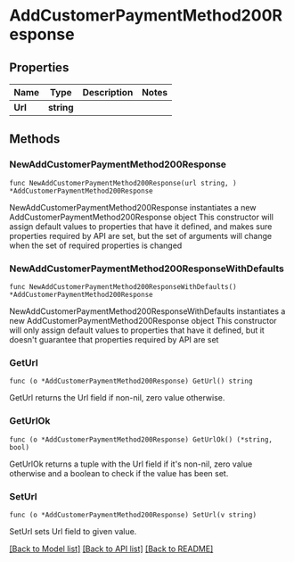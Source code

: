 # AddCustomerPaymentMethod200Response

## Properties

Name | Type | Description | Notes
------------ | ------------- | ------------- | -------------
**Url** | **string** |  | 

## Methods

### NewAddCustomerPaymentMethod200Response

`func NewAddCustomerPaymentMethod200Response(url string, ) *AddCustomerPaymentMethod200Response`

NewAddCustomerPaymentMethod200Response instantiates a new AddCustomerPaymentMethod200Response object
This constructor will assign default values to properties that have it defined,
and makes sure properties required by API are set, but the set of arguments
will change when the set of required properties is changed

### NewAddCustomerPaymentMethod200ResponseWithDefaults

`func NewAddCustomerPaymentMethod200ResponseWithDefaults() *AddCustomerPaymentMethod200Response`

NewAddCustomerPaymentMethod200ResponseWithDefaults instantiates a new AddCustomerPaymentMethod200Response object
This constructor will only assign default values to properties that have it defined,
but it doesn't guarantee that properties required by API are set

### GetUrl

`func (o *AddCustomerPaymentMethod200Response) GetUrl() string`

GetUrl returns the Url field if non-nil, zero value otherwise.

### GetUrlOk

`func (o *AddCustomerPaymentMethod200Response) GetUrlOk() (*string, bool)`

GetUrlOk returns a tuple with the Url field if it's non-nil, zero value otherwise
and a boolean to check if the value has been set.

### SetUrl

`func (o *AddCustomerPaymentMethod200Response) SetUrl(v string)`

SetUrl sets Url field to given value.



[[Back to Model list]](../README.md#documentation-for-models) [[Back to API list]](../README.md#documentation-for-api-endpoints) [[Back to README]](../README.md)


